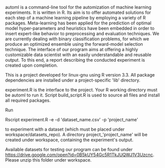 automl is a command-line tool for the automization of machine learning experiments. It is written in R. Its aim is to offer automated solutions for each step of a machine learning pipeline by employing a variety of R packages. Meta-learning has been applied for the prediction of optimal model hyper-parameters and heuristics have been embedded in order to insert expert-like behavior to preprocessing and evaluation techniques. We are currently dealing with binary classification problems, for which we produce an optimized ensemble using the forward-model selection technique. The interface of our program aims at offering a highly customizable data scientist with an easily understandable and reusable output. To this end, a report describing the conducted experiment is created upon completion.

This is a project developed for linux-gnu using R version 3.3. All package dependencies are installed under a project-specific 'lib' directory.

experiment.R is the interface to the project. Your R working directory must be automl to run it. Script build_script.R is used to source all files and install all required packages.

Run 

  Rscript experiment.R -e -d 'dataset_name.csv' -p 'project_name' 

to experiment with a dataset (which must be placed under workspace/datasets_repo). A directory project_'project_name' will be created under workspace, containing the experiment's output.

Available datasets for testing our program can be found under https://drive.google.com/open?id=0B5kUY54Gc5R1TkJUQWJ1V3Uzcnc. Please unzip this folder under workspace.


